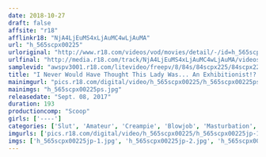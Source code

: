 ```yaml
---
date: 2018-10-27
draft: false
affsite: "r18"
afflinkr18: "NjA4LjEuMS4xLjAuMC4wLjAuMA"
url: "h_565scpx00225"
urloriginal: "http://www.r18.com/videos/vod/movies/detail/-/id=h_565scpx00225"
urlfinal: "http://media.r18.com/track/NjA4LjEuMS4xLjAuMC4wLjAuMA/videos/vod/movies/detail/-/id=h_565scpx00225"
samplevid: "awspv3001.r18.com/litevideo/freepv/8/84s/84scpx225/84scpx225_dmb_w.mp4"
title: "I Never Would Have Thought This Lady Was... An Exhibitionist!? I Met This Perverted Slut Who Is Prancing Around Braless With Erect Nipples And Luring Men To Temptation Late In The Night! And Then I Became A Victim Of Her Reverse Rape..."
mainimgurl: "pics.r18.com/digital/video/h_565scpx00225/h_565scpx00225ps.jpg"
mainimgs: "h_565scpx00225ps.jpg"
releasedate: "Sept. 08, 2017"
duration: 193
productioncomp: "Scoop"
girls: ['----']
categories: ['Slut', 'Amateur', 'Creampie', 'Blowjob', 'Masturbation', 'Hi-Def']
imgurls: ['pics.r18.com/digital/video/h_565scpx00225/h_565scpx00225jp-1.jpg', 'pics.r18.com/digital/video/h_565scpx00225/h_565scpx00225jp-2.jpg', 'pics.r18.com/digital/video/h_565scpx00225/h_565scpx00225jp-3.jpg', 'pics.r18.com/digital/video/h_565scpx00225/h_565scpx00225jp-4.jpg', 'pics.r18.com/digital/video/h_565scpx00225/h_565scpx00225jp-5.jpg', 'pics.r18.com/digital/video/h_565scpx00225/h_565scpx00225jp-6.jpg', 'pics.r18.com/digital/video/h_565scpx00225/h_565scpx00225jp-7.jpg', 'pics.r18.com/digital/video/h_565scpx00225/h_565scpx00225jp-8.jpg', 'pics.r18.com/digital/video/h_565scpx00225/h_565scpx00225jp-9.jpg', 'pics.r18.com/digital/video/h_565scpx00225/h_565scpx00225jp-10.jpg', 'pics.r18.com/digital/video/h_565scpx00225/h_565scpx00225jp-11.jpg', 'pics.r18.com/digital/video/h_565scpx00225/h_565scpx00225jp-12.jpg', 'pics.r18.com/digital/video/h_565scpx00225/h_565scpx00225jp-13.jpg', 'pics.r18.com/digital/video/h_565scpx00225/h_565scpx00225jp-14.jpg', 'pics.r18.com/digital/video/h_565scpx00225/h_565scpx00225jp-15.jpg', 'pics.r18.com/digital/video/h_565scpx00225/h_565scpx00225jp-16.jpg', 'pics.r18.com/digital/video/h_565scpx00225/h_565scpx00225jp-17.jpg', 'pics.r18.com/digital/video/h_565scpx00225/h_565scpx00225jp-18.jpg', 'pics.r18.com/digital/video/h_565scpx00225/h_565scpx00225jp-19.jpg', 'pics.r18.com/digital/video/h_565scpx00225/h_565scpx00225jp-20.jpg']
imgs: ['h_565scpx00225jp-1.jpg', 'h_565scpx00225jp-2.jpg', 'h_565scpx00225jp-3.jpg', 'h_565scpx00225jp-4.jpg', 'h_565scpx00225jp-5.jpg', 'h_565scpx00225jp-6.jpg', 'h_565scpx00225jp-7.jpg', 'h_565scpx00225jp-8.jpg', 'h_565scpx00225jp-9.jpg', 'h_565scpx00225jp-10.jpg', 'h_565scpx00225jp-11.jpg', 'h_565scpx00225jp-12.jpg', 'h_565scpx00225jp-13.jpg', 'h_565scpx00225jp-14.jpg', 'h_565scpx00225jp-15.jpg', 'h_565scpx00225jp-16.jpg', 'h_565scpx00225jp-17.jpg', 'h_565scpx00225jp-18.jpg', 'h_565scpx00225jp-19.jpg', 'h_565scpx00225jp-20.jpg']
---
```

